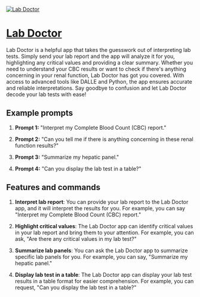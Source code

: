 [![Lab Doctor](https://files.oaiusercontent.com/file-Nis2ugtzb3cRG6U8z3OICN8H?se=2123-10-16T20%3A20%3A47Z&sp=r&sv=2021-08-06&sr=b&rscc=max-age%3D31536000%2C%20immutable&rscd=attachment%3B%20filename%3Db7809708-3009-46eb-8fac-eedbd451bd21.png&sig=9bITgvWDcJBipvbA4P/urRpgc1/53s2JL2bE4F2NVnU%3D)](https://chat.openai.com/g/g-zCpjZCGTM-lab-doctor)

# [Lab Doctor](https://chat.openai.com/g/g-zCpjZCGTM-lab-doctor)

Lab Doctor is a helpful app that takes the guesswork out of interpreting lab tests. Simply send your lab report and the app will analyze it for you, highlighting any critical values and providing a clear summary. Whether you need to understand your CBC results or want to check if there's anything concerning in your renal function, Lab Doctor has got you covered. With access to advanced tools like DALLE and Python, the app ensures accurate and reliable interpretations. Say goodbye to confusion and let Lab Doctor decode your lab tests with ease!

## Example prompts

1. **Prompt 1:** "Interpret my Complete Blood Count (CBC) report."

2. **Prompt 2:** "Can you tell me if there is anything concerning in these renal function results?"

3. **Prompt 3:** "Summarize my hepatic panel."

4. **Prompt 4:** "Can you display the lab test in a table?"

## Features and commands

1. **Interpret lab report**: You can provide your lab report to the Lab Doctor app, and it will interpret the results for you. For example, you can say "Interpret my Complete Blood Count (CBC) report."

2. **Highlight critical values**: The Lab Doctor app can identify critical values in your lab report and bring them to your attention. For example, you can ask, "Are there any critical values in my lab test?"

3. **Summarize lab panels**: You can ask the Lab Doctor app to summarize specific lab panels for you. For example, you can say, "Summarize my hepatic panel."

4. **Display lab test in a table**: The Lab Doctor app can display your lab test results in a table format for easier comprehension. For example, you can request, "Can you display the lab test in a table?"
